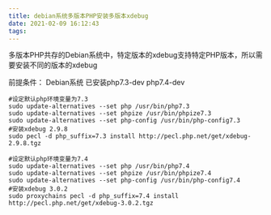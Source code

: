 ```yaml
---
title: debian系统多版本PHP安装多版本xdebug
date: 2021-02-09 16:12:43
tags:
---
```

多版本PHP共存的Debian系统中，特定版本的xdebug支持特定PHP版本，所以需要安装不同的版本的xdebug

前提条件： Debian系统 已安装php7.3-dev php7.4-dev
```shell
#设定默认php环境变量为7.3
sudo update-alternatives --set php /usr/bin/php7.3
sudo update-alternatives --set phpize /usr/bin/phpize7.3
sudo update-alternatives --set php-config /usr/bin/php-config7.3
#安装xdebug 2.9.8
sudo pecl -d php_suffix=7.3 install http://pecl.php.net/get/xdebug-2.9.8.tgz

#设定默认php环境变量为7.4
sudo update-alternatives --set php /usr/bin/php7.4
sudo update-alternatives --set phpize /usr/bin/phpize7.4
sudo update-alternatives --set php-config /usr/bin/php-config7.4
#安装xdebug 3.0.2
sudo proxychains pecl -d php_suffix=7.4 install http://pecl.php.net/get/xdebug-3.0.2.tgz
```